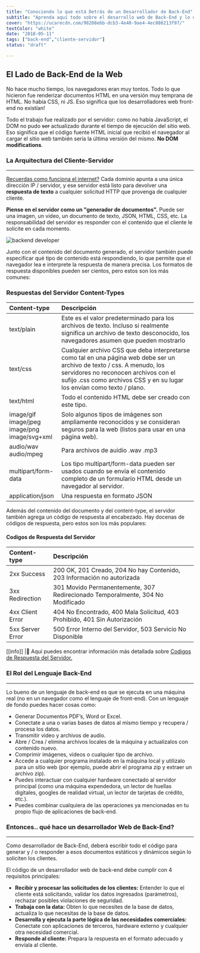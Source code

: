 ```yaml
---
title: "Conociendo lo que está Detrás de un Desarrollador de Back-End"
subtitle: "Aprenda aquí todo sobre el desarrollo web de Back-End y lo que se necesita para convertirse en Desarrollador de Back-End"
cover: "https://ucarecdn.com/98208ebb-dcb3-4e40-9ae4-4ec886213f97/"
textColor: "white"
date: "2018-05-11"
tags: ["back-end","cliente-servidor"]
status: "draft"

---
```


## El Lado de Back-End de la Web

No hace mucho tiempo, los navegadores eran muy tontos. Todo lo que hicieron fue renderizar documentos HTML en una versión muy temprana de HTML. No había CSS, ni JS. Eso significa que los desarrolladores web front-end no existían!

Todo el trabajo fue realizado por el servidor: como no había JavaScript, el DOM no pudo ~~ser~~ actualizado durante el tiempo de ejecución del sitio web. Eso significa que el código fuente HTML inicial que recibió el navegador al cargar el sitio web también sería la última versión del mismo. **No DOM modifications**.

### La Arquitectura del Cliente-Servidor
***

[Recuerdas como funciona el internet?](https://www.youtube.com/watch?v=UiBT3Kj8KBM) Cada dominio apunta a una única dirección IP / servidor, y ese servidor está listo para devolver una **respuesta de texto** a cualquier solicitud HTTP que provenga de cualquier cliente.

**Piense en el servidor como un "generador de documentos".** Puede ser una imagen, un video, un documento de texto, JSON, HTML, CSS, etc.  La responsabilidad del servidor es responder con el contenido que el cliente le solicite en cada momento.

![backend developer](https://ucarecdn.com/2c0000ef-2907-43cb-80ed-2ba4f194b83e/)

Junto con el contenido del documento generado, el servidor también puede especificar qué tipo de contenido está respondiendo, lo que permite que el navegador lea e interprete la respuesta de manera precisa. Los formatos de respuesta disponibles pueden ser cientos, pero estos son los más comunes:

### Respuestas del Servidor Content-Types

|**Content-type**   |**Descripción**   |
|:------------------|:-----------------|
|text/plain          |Este es el valor predeterminado para los archivos de texto. Incluso si realmente significa un archivo de texto desconocido, los navegadores asumen que pueden mostrarlo    |
|text/css      |Cualquier archivo CSS que deba interpretarse como tal en una página web debe ser un archivo de texto / css. A menudo, los servidores no reconocen archivos con el sufijo .css como archivos CSS y en su lugar los envían como texto / plano.      |
|text/html        |Todo el contenido HTML debe ser creado con este tipo.    |
|image/gif<br>image/jpeg<br>image/png<br>image/svg+xml     |Solo algunos tipos de imágenes son ampliamente reconocidos y se consideran seguros para la web (listos para usar en una página web).  |
|audio/wav<br>audio/mpeg     |Para archivos de auidio .wav .mp3    |
|multipart/form-data     |Los tipo multipart/form-data pueden ser usados cuando se envia el contenido completo de un formulario HTML desde un navegador al servidor.    |
|application/json     |Una respuesta en formato JSON    |

Además del contenido del documento y del content-type, el servidor también agrega un código de respuesta al encabezado. Hay docenas de códigos de respuesta, pero estos son los más populares:

#### Codigos de Respuesta del Servidor

|**Content-type**   |**Descripción**   |
|:------------------|:-----------------|
|2xx Success      |200 OK, 201 Creado, 204 No hay Contenido, 203 Información no autorizada  |
|3xx Redirection    |301 Movido Permanentemente, 307 Redirecionado Temporalmente, 304 No Modificado    |
|4xx Client Error    |404 No Encontrado, 400 Mala Solicitud, 403 Prohibido, 401 Sin Autorización    |
|5xx Server Error     |500 Error Interno del Servidor, 503 Servicio No Disponible    |


[[info]]
|:link: Aquí puedes encontrar información más detallada sobre [Codigos de Respuesta del Servidor.](https://www.restapitutorial.com/httpstatuscodes.html)

### El Rol del Lenguaje Back-End
***

Lo bueno de un lenguaje de back-end es que se ejecuta en una máquina real (no en un navegador como el lenguaje de front-end). Con un lenguaje de fondo puedes hacer cosas como:

+ Generar Documentos PDF’s, Word or Excel.
+ Conectate a una o varias bases de datos al mismo tiempo y recupera / procesa los datos.
+ Transmitir video y archivos de audio.
+ Abre / Crea / elimina archivos locales de la máquina y actualizalos con contenido nuevo.
+ Comprimir imágenes, videos o cualquier tipo de archivo.
+ Accede a cualquier programa instalado en la máquina local y utilizalo para un sitio web (por ejemplo, puede abrir el programa zip y extraer un archivo zip).
+ Puedes interactuar con cualquier hardware conectado al servidor principal (como una máquina expendedora, un lector de huellas digitales, googles de realidad virtual, un lector de tarjetas de crédito, etc.).
+ Puedes combinar cualquiera de las operaciones ya mencionadas en tu propio flujo de aplicaciones de back-end.
  
###  Entonces.. qué hace un desarrollador Web de Back-End?
***

Como desarrollador de Back-End, deberá escribir todo el código para generar y / o responder a esos documentos estáticos y dinámicos según lo soliciten los clientes.

El código de un desarrollador web de back-end debe cumplir con 4 requisitos principales:

+ **Recibir y procesar las solicitudes de los clientes:** Entender lo que el cliente está solicitando, validar los datos ingresados (parámetros), rechazar posibles violaciones de seguridad.
+ **Trabaja con la data:** Obten lo que necesites de la base de datos, actualiza lo que necesitas de la base de datos.
+ **Desarrolla y ejecuta la parte lógica de las necesidades comerciales:** Conectate con aplicaciones de terceros, hardware externo y cualquier otra necesidad comercial.
+ **Responde al cliente:** Prepara la respuesta en el formato adecuado y envíala al cliente.




